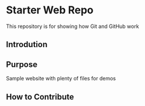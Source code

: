 # Starter Web Repo

This repository is for showing how Git and GitHub work


## Introdution

## Purpose

Sample website with plenty of files for demos

## How to Contribute